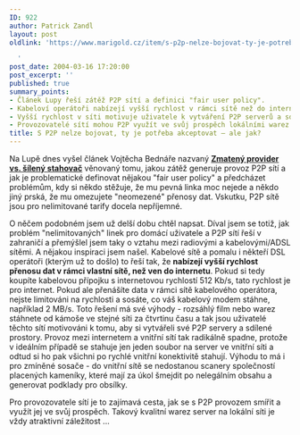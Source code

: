 ```yaml
---
ID: 922
author: Patrick Zandl
layout: post
oldlink: 'https://www.marigold.cz/item/s-p2p-nelze-bojovat-ty-je-potreba-akceptovat-ale-jak

  '
post_date: 2004-03-16 17:20:00
post_excerpt: ''
published: true
summary_points:
- Článek Lupy řeší zátěž P2P sítí a definici "fair user policy".
- Kabeloví operátoři nabízejí vyšší rychlost v rámci sítě než do internetu.
- Vyšší rychlost v síti motivuje uživatele k vytváření P2P serverů a sdílení.
- Provozovatelé sítí mohou P2P využít ve svůj prospěch lokálními warez servery.
title: S P2P nelze bojovat, ty je potřeba akceptovat – ale jak?
---
```


<p>
Na Lupě dnes vyšel článek Vojtěcha Bednáře nazvaný <A href="http://www.lupa.cz/clanek.php3?show=3271" target=_blank><STRONG>Zmatený provider vs. šílený stahovač</STRONG></A>&#160;věnovaný tomu, jakou zátěž generuje provoz P2P sítí a jak je problematické definovat nějakou "fair user policy" a předcházet problémům, kdy si někdo stěžuje, že mu pevná linka moc nejede a někdo jiný prská, že mu omezujete "neomezené" přenosy dat. Vskutku, P2P sítě jsou pro nelimitované tarify docela nepříjemné. </p>

<p>
O něčem podobném jsem už delší dobu chtěl napsat. Díval jsem se totiž, jak problém "nelimitovaných" linek pro domácí uživatele a P2P sítí řeší v zahraničí a přemýšlel jsem taky o vztahu mezi radiovými a kabelovými/ADSL sítěmi. A nějakou inspiraci jsem našel. Kabelové sítě a pomalu i někteří DSL operátoři (kterým už to došlo) to řeší tak, že <STRONG>nabízejí vyšší rychlost přenosu dat v rámci vlastní sítě, než ven do internetu</STRONG>. Pokud si tedy koupíte kabelovou přípojku s internetovou rychlostí 512 Kb/s, tato rychlost je pro internet. Pokud ale přenášíte data v rámci sítě kabelového operátora, nejste limitováni na rychlosti a sosáte, co váš kabelový modem stáhne, například 2 MB/s. Toto řešení má své výhody - rozsáhlý film nebo warez stáhnete od kámoše ve stejné síti za čtvrtinu času a tak jsou uživatelé těchto sítí motivováni k tomu, aby si vytvářeli své P2P servery a sdílené prostory. Provoz mezi internetem a vnitřní sítí tak radikálně spadne, protože v ideálním případě se stahuje jen jeden soubor na server ve vnitřní síti a odtud si ho pak všichni po rychlé vnitřní konektivitě stahují. Výhodu to má i pro zmíněné sosače - do vnitřní sítě se nedostanou scanery společností placených kameníky, které mají za úkol šmejdit po nelegálním obsahu a generovat podklady pro&#160;obsílky. </p>

<p>
Pro provozovatele sítí je to zajímavá cesta, jak se s P2P provozem smířit a využít jej ve svůj prospěch. Takový kvalitní warez server na lokální síti je vždy atraktivní záležitost ...</p>